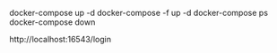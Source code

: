 docker-compose up -d
docker-compose -f <arquivo> up -d
docker-compose ps
docker-compose down

http://localhost:16543/login